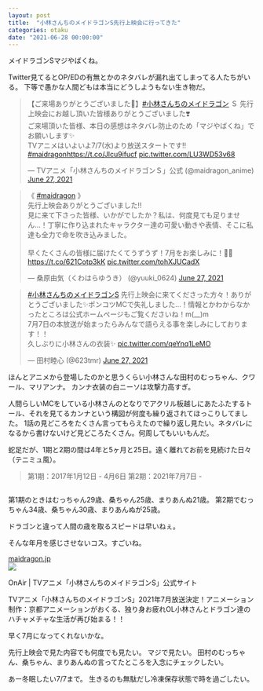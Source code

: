 ```yaml
---
layout: post
title:  "小林さんちのメイドラゴンS先行上映会に行ってきた"
categories: otaku
date: "2021-06-28 00:00:00"
---
```


メイドラゴンSマジやばくね。

Twitter見てるとOP/EDの有無とかのネタバレが漏れ出てしまってる人たちがいる。
下等で愚かな人間どもは本当にどうしようもない生き物だ。

<blockquote class="twitter-tweet tw-align-center"><p lang="ja" dir="ltr">【ご来場ありがとうございました🐉】<a href="https://twitter.com/hashtag/%E5%B0%8F%E6%9E%97%E3%81%95%E3%82%93%E3%81%A1%E3%81%AE%E3%83%A1%E3%82%A4%E3%83%89%E3%83%A9%E3%82%B4%E3%83%B3?src=hash&amp;ref_src=twsrc%5Etfw">#小林さんちのメイドラゴン</a> Ｓ 先行上映会にお越し頂いた皆様ありがとうございました❣️<br>ご来場頂いた皆様、本日の感想はネタバレ防止のため「マジやばくね」でお願いします✨<br>TVアニメはいよいよ7/7(水)より放送スタートです‼️ <a href="https://twitter.com/hashtag/maidragon?src=hash&amp;ref_src=twsrc%5Etfw">#maidragon</a><a href="https://t.co/Jlcu9ifucf">https://t.co/Jlcu9ifucf</a> <a href="https://t.co/LU3WD53v68">pic.twitter.com/LU3WD53v68</a></p>&mdash; TVアニメ「小林さんちのメイドラゴンＳ」公式 (@maidragon_anime) <a href="https://twitter.com/maidragon_anime/status/1409103864473686025?ref_src=twsrc%5Etfw">June 27, 2021</a></blockquote> <script async src="https://platform.twitter.com/widgets.js" charset="utf-8"></script>

<blockquote class="twitter-tweet tw-align-center"><p lang="ja" dir="ltr">《 <a href="https://twitter.com/hashtag/maidragon?src=hash&amp;ref_src=twsrc%5Etfw">#maidragon</a> 》<br>先行上映会ありがとうございました‼️<br>見に来て下さった皆様、いかがでしたか？私は、何度見ても足りません…！丁寧に作り込まれたキャラクター達の可愛い動きや表情、そこに私達も全力で命を吹き込みました。<br><br>早くたくさんの皆様に届けたくてうずうず！7月をお楽しみに！🐉✨ <a href="https://t.co/621Cotp3kK">https://t.co/621Cotp3kK</a> <a href="https://t.co/tohXJUCadX">pic.twitter.com/tohXJUCadX</a></p>&mdash; 桑原由気（くわはらゆうき） (@yuuki_0624) <a href="https://twitter.com/yuuki_0624/status/1409114426318286855?ref_src=twsrc%5Etfw">June 27, 2021</a></blockquote> <script async src="https://platform.twitter.com/widgets.js" charset="utf-8"></script>

<blockquote class="twitter-tweet tw-align-center"><p lang="ja" dir="ltr"><a href="https://twitter.com/hashtag/%E5%B0%8F%E6%9E%97%E3%81%95%E3%82%93%E3%81%A1%E3%81%AE%E3%83%A1%E3%82%A4%E3%83%89%E3%83%A9%E3%82%B4%E3%83%B3S?src=hash&amp;ref_src=twsrc%5Etfw">#小林さんちのメイドラゴンS</a> 先行上映会に来てくださった方々！ありがとうございました✨ポンコツMCで失礼しました…！情報とかわからなかったところは公式ホームページもご覧くださいね！m(__)m<br>7月7日の本放送が始まったらみんなで語らえる事を楽しみにしております！！<br>久しぶりに小林さんの衣装✨ <a href="https://t.co/qeYnq1LeMO">pic.twitter.com/qeYnq1LeMO</a></p>&mdash; 田村睦心 (@623tmr) <a href="https://twitter.com/623tmr/status/1409105632175685633?ref_src=twsrc%5Etfw">June 27, 2021</a></blockquote> <script async src="https://platform.twitter.com/widgets.js" charset="utf-8"></script>

ほんとアニメから登場したのかと思うくらい小林さんな田村のむっちゃん、クワール、マリアンナ。
カンナ衣装の白ニーソは攻撃力高すぎ。

人間らしいMCをしている小林さんのとなりでアクリル板越しにあたふたするトール、それを見てるカンナという構図が何度も繰り返されてほっこりしてました。
1話の見どころをたくさん言ってもらえたので繰り返し見たい。ネタバレになるから書けないけど見どころたくさん。何周してもいいもんだ。

蛇足だが、1期と2期の間は4年と5ヶ月と25日。遠く離れてお前を見続けた日々（テニミュ風）。

> 第1期：2017年1月12日 - 4月6日
> 第2期：2021年7月7日 -


<div class="card">
  <a href=""></a>
  <div class="card__header">
    <a href=""></a>
  </div>
  <div class="card__image">
    <img src="">
  </div>
  <div class="card__title">
    <p></p>
  </div>
  <div class="card__description">
    <p></p>
  </div>
</div>


第1期のときはむっちゃん29歳、桑ちゃん25歳、まりあんぬ21歳。
第2期でむっちゃん34歳、桑ちゃん30歳、まりあんぬが25歳。

ドラゴンと違って人間の歳を取るスピードは早いねぇ。

そんな年月を感じさせないコス。すごいね。


<div class="card">
  <a href="https://maidragon.jp/2nd/onair/"></a>
  <div class="card__header">
    <a href="https://maidragon.jp/2nd/onair/">maidragon.jp</a>
  </div>
  <div class="card__image">
    <img src="https://maidragon.jp/2nd/img/ogp_3.jpg">
  </div>
  <div class="card__title">
    <p>OnAir | TVアニメ「小林さんちのメイドラゴンS」公式サイト</p>
  </div>
  <div class="card__description">
    <p>TVアニメ「小林さんちのメイドラゴンS」2021年7月放送決定！アニメーション制作：京都アニメーションがおくる、独り身お疲れOL小林さんとドラゴン達のハチャメチャな生活が再び始まる！！</p>
  </div>
</div>


早く7月になってくれないかな。

先行上映会で見た内容でも何度でも見たい。
マジで見たい。
田村のむっちゃん、桑ちゃん、まりあんぬの言ってたところを入念にチェックしたい。

あー冬眠したい7/7まで。
生きるのも無駄だし冷凍保存状態で時を過ごしたい。

